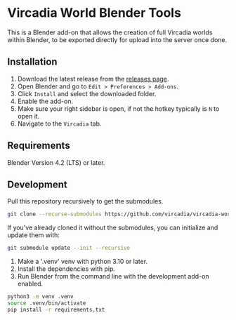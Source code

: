 # Vircadia World Blender Tools

This is a Blender add-on that allows the creation of full Vircadia worlds within Blender, to be exported directly for upload into the server once done.

## Installation

1. Download the latest release from the [releases page](https://github.com/vircadia/vircadia-world-tools/releases).
2. Open Blender and go to `Edit > Preferences > Add-ons`.
3. Click `Install` and select the downloaded folder.
4. Enable the add-on.
5. Make sure your right sidebar is open, if not the hotkey typically is `N` to open it.
6. Navigate to the `Vircadia` tab.

## Requirements

Blender Version 4.2 (LTS) or later.

## Development

Pull this repository recursively to get the submodules.

```bash
git clone --recurse-submodules https://github.com/vircadia/vircadia-world-tools.git
```

If you've already cloned it without the submodules, you can initialize and update them with:

```bash
git submodule update --init --recursive
```

1. Make a '.venv' venv with python 3.10 or later.
2. Install the dependencies with pip.
3. Run Blender from the command line with the development add-on enabled.

```bash
python3 -m venv .venv
source .venv/bin/activate
pip install -r requirements.txt
```
